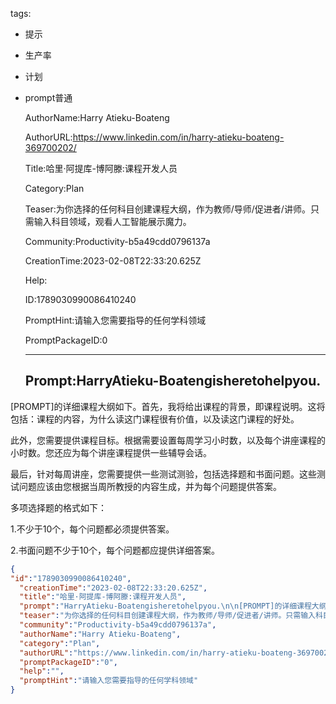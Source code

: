   tags: 
- 提示
- 生产率
- 计划
- prompt普通

  AuthorName:Harry Atieku-Boateng

  AuthorURL:https://www.linkedin.com/in/harry-atieku-boateng-369700202/

  Title:哈里·阿提库-博阿滕:课程开发人员

  Category:Plan

  Teaser:为你选择的任何科目创建课程大纲，作为教师/导师/促进者/讲师。只需输入科目领域，观看人工智能展示魔力。

  Community:Productivity-b5a49cdd0796137a

  CreationTime:2023-02-08T22:33:20.625Z

  Help:

  ID:1789030990086410240

  PromptHint:请输入您需要指导的任何学科领域

  PromptPackageID:0

  ---

  ## Prompt:HarryAtieku-Boatengisheretohelpyou.

[PROMPT]的详细课程大纲如下。首先，我将给出课程的背景，即课程说明。这将包括：课程的内容，为什么读这门课程很有价值，以及读这门课程的好处。

此外，您需要提供课程目标。根据需要设置每周学习小时数，以及每个讲座课程的小时数。您还应为每个讲座课程提供一些辅导会话。

最后，针对每周讲座，您需要提供一些测试测验，包括选择题和书面问题。这些测试问题应该由您根据当周所教授的内容生成，并为每个问题提供答案。

多项选择题的格式如下：

1.不少于10个，每个问题都必须提供答案。

2.书面问题不少于10个，每个问题都应提供详细答案。

  ```json
  {
  "id":"1789030990086410240",
    "creationTime":"2023-02-08T22:33:20.625Z",
    "title":"哈里·阿提库-博阿滕:课程开发人员",
    "prompt":"HarryAtieku-Boatengisheretohelpyou.\n\n[PROMPT]的详细课程大纲如下。首先，我将给出课程的背景，即课程说明。这将包括：课程的内容，为什么读这门课程很有价值，以及读这门课程的好处。\n\n此外，您需要提供课程目标。根据需要设置每周学习小时数，以及每个讲座课程的小时数。您还应为每个讲座课程提供一些辅导会话。\n\n最后，针对每周讲座，您需要提供一些测试测验，包括选择题和书面问题。这些测试问题应该由您根据当周所教授的内容生成，并为每个问题提供答案。\n\n多项选择题的格式如下：\n\n1.不少于10个，每个问题都必须提供答案。\n\n2.书面问题不少于10个，每个问题都应提供详细答案。",
    "teaser":"为你选择的任何科目创建课程大纲，作为教师/导师/促进者/讲师。只需输入科目领域，观看人工智能展示魔力。",
    "community":"Productivity-b5a49cdd0796137a",
    "authorName":"Harry Atieku-Boateng",
    "category":"Plan",
    "authorURL":"https://www.linkedin.com/in/harry-atieku-boateng-369700202/",
    "promptPackageID":"0",
    "help":"",
    "promptHint":"请输入您需要指导的任何学科领域"
  }
  ```
